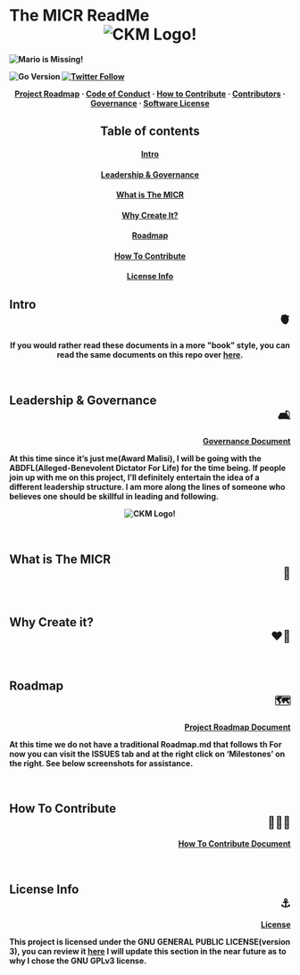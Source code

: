 # The MICR ReadMe <b><div align="center">![CKM Logo!](https://github.com/Unearthlyglow/sveltego/blob/main/images/construct.svg?raw=true)</div>

![Mario is Missing!](https://github.com/Unearthlyglow/sveltego/blob/main/images/readme.svg?raw=true)

![Go Version](https://img.shields.io/badge/go%20version-%3E=1.20-61CFDD.svg?style=flat-square)
[![Twitter Follow](https://img.shields.io/twitter/follow/CCMAnd2Cents)](https://twitter.com/CCMAnd2Cents)

<!-- [![Check it out on repl.it](https://repl.it/badge/github/Unearthlyglow/sveltego)](https://replit.com/@AwardMalisi/sveltego#cmd/main.go) 
 Related to Issue #56 , once the issue is completed, update the URL above(if need be) then uncomment and double check everything works. -->

 <b><div align="center"></b> [Project Roadmap](./PROJECT_ROADMAP.md) · [Code of Conduct](./CODE_OF_CONDUCT.md) · [How to Contribute](./HOW_TO_CONTRIBUTE.md) · [Contributors](./CONTRIBUTORS.md) · [Governance](./GOVERNANCE.md) · [Software License](./LICENSE) </div>




## <div align="center"> Table of contents
#### <div align="center">[Intro](#intro)  
#### <div align="center">[Leadership & Governance](#governance)  
#### <div align="center">[What is The MICR](#what)
#### <div align="center">[Why Create It?](#why)  
#### <div align="center">[Roadmap](#roadmap)  
#### <div align="center">[How To Contribute](#how)
#### <div align="center">[License Info](#license)

<a id="intro"></a>
## Intro <div align="right"> 🫀 </div>

<div align="center">
 
If you would rather read these documents in a more "book" style, you can read the same documents on this repo over [here](https://the-micr-org.github.io/micr-tome/). 

</div>

&nbsp;

<a id="governance"></a>
## Leadership & Governance <div align="right"> 🛋️ </div>


<b><div align="right" >
[Governance Document](./GOVERNANCE.md)
</div></b>

At this time since it’s just me(Award Malisi), I will be going with the ABDFL(Alleged-Benevolent Dictator For Life) for the time being. If people join up with me on this project, I’ll definitely entertain the idea of a different leadership structure. I am more along the lines of someone who believes one should be skillful in leading and following.

<b><div align="center">![CKM Logo!](https://github.com/Unearthlyglow/sveltego/blob/main/images/ckmlogo.png?raw=true)</div>

&nbsp;

<a id="what"></a>
## What is The MICR <div align="right"> 📙 </div>

&nbsp;

<a id="why"></a>
## Why Create it? <div align="right"> ❤️‍🔥 </div>

&nbsp;

<a id="roadmap"></a>
## Roadmap <div align="right"> 🗺️ </div>

<b><div align="right" >
[Project Roadmap Document](./PROJECT_ROADMAP.md)
</div></b>

At this time we do not have a traditional Roadmap.md that follows th
For now you can visit the ISSUES tab and at the right click on ‘Milestones’ on the right. See below screenshots for assistance. 

&nbsp;

<a id="how"></a>
## How To Contribute <div align="right"> 🧑‍🤝‍🧑 </div>

<b><div align="right">
[How To Contribute Document](./HOW_TO_CONTRIBUTE.md)
</div></b>

&nbsp;

<a id="license"></a>
## License Info <div align="right"> ⚓ </div>

<b><div align="right">
[License](./LICENSE)
</div></b>

 This project is licensed under the GNU GENERAL PUBLIC LICENSE(version 3), you can review it [here](./LICENSE) I will update this section in the near future as to why I chose the GNU GPLv3 license. 



